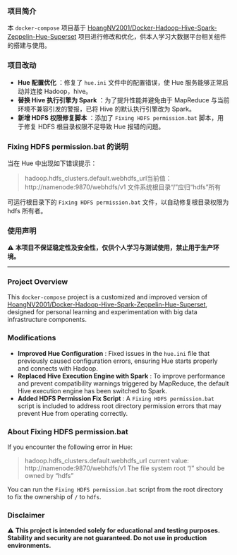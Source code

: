 ### 项目简介

本 `docker-compose` 项目基于 [HoangNV2001/Docker-Hadoop-Hive-Spark-Zeppelin-Hue-Superset](https://github.com/HoangNV2001/Docker-Hadoop-Hive-Spark-Zeppelin-Hue-Superset) 项目进行修改和优化，供本人学习大数据平台相关组件的搭建与使用。

### 项目改动

* **Hue 配置优化** ：修复了 `hue.ini` 文件中的配置错误，使 Hue 服务能够正常启动并连接 Hadoop，hive。
* **替换 Hive 执行引擎为 Spark** ：为了提升性能并避免由于 MapReduce 与当前环境不兼容引发的警报，已将 Hive 的默认执行引擎改为 Spark。
* **新增 HDFS 权限修复脚本** ：添加了 `Fixing HDFS permission.bat` 脚本，用于修复 HDFS 根目录权限不足导致 Hue 报错的问题。

### Fixing HDFS permission.bat 的说明

当在 Hue 中出现如下错误提示：

> hadoop.hdfs_clusters.default.webhdfs_url当前值：http://namenode:9870/webhdfs/v1
> 文件系统根目录“/”应归“hdfs”所有

可运行根目录下的 `Fixing HDFS permission.bat` 文件，以自动修复根目录权限为 hdfs 所有者。

### 使用声明

⚠ **本项目不保证稳定性及安全性，仅供个人学习与测试使用，禁止用于生产环境。**

---

### Project Overview

This `docker-compose` project is a customized and improved version of [HoangNV2001/Docker-Hadoop-Hive-Spark-Zeppelin-Hue-Superset](https://github.com/HoangNV2001/Docker-Hadoop-Hive-Spark-Zeppelin-Hue-Superset), designed for personal learning and experimentation with big data infrastructure components.

### Modifications

* **Improved Hue Configuration** : Fixed issues in the `hue.ini` file that previously caused configuration errors, ensuring Hue starts properly and connects with Hadoop.
* **Replaced Hive Execution Engine with Spark** : To improve performance and prevent compatibility warnings triggered by MapReduce, the default Hive execution engine has been switched to Spark.
* **Added HDFS Permission Fix Script** : A `Fixing HDFS permission.bat` script is included to address root directory permission errors that may prevent Hue from operating correctly.

### About Fixing HDFS permission.bat

If you encounter the following error in Hue:

> hadoop.hdfs_clusters.default.webhdfs_url current value: http://namenode:9870/webhdfs/v1
> The file system root “/” should be owned by “hdfs”

You can run the `Fixing HDFS permission.bat` script from the root directory to fix the ownership of `/` to `hdfs`.

### Disclaimer

⚠ **This project is intended solely for educational and testing purposes. Stability and security are not guaranteed. Do not use in production environments.**
